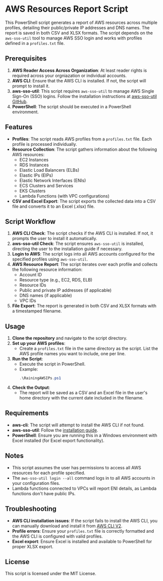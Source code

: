 # AWS Resources Report Script

This PowerShell script generates a report of AWS resources across multiple profiles, detailing their public/private IP addresses and DNS names. The report is saved in both CSV and XLSX formats. The script depends on the `aws-sso-util` tool to manage AWS SSO login and works with profiles defined in a `profiles.txt` file.

## Prerequisites

1. **AWS Reader Access Across Organization**: At least reader rights is required across your orgniazation or individual accounts.
2. **AWS CLI**: Ensure that the AWS CLI is installed. If not, the script will prompt to install it.
3. **aws-sso-util**: This script requires `aws-sso-util` to manage AWS Single Sign-On (SSO) logins. Follow the installation instructions at [aws-sso-util GitHub](https://github.com/benkehoe/aws-sso-util).
4. **PowerShell**: The script should be executed in a PowerShell environment.

## Features

- **Profiles**: The script reads AWS profiles from a `profiles.txt` file. Each profile is processed individually.
- **Resource Collection**: The script gathers information about the following AWS resources:
  - EC2 Instances
  - RDS Instances
  - Elastic Load Balancers (ELBs)
  - Elastic IPs (EIPs)
  - Elastic Network Interfaces (ENIs)
  - ECS Clusters and Services
  - EKS Clusters
  - Lambda Functions (with VPC configurations)
- **CSV and Excel Export**: The script exports the collected data into a CSV file and converts it to an Excel (.xlsx) file.

## Script Workflow

1. **AWS CLI Check**: The script checks if the AWS CLI is installed. If not, it prompts the user to install it automatically.
2. **aws-sso-util Check**: The script ensures `aws-sso-util` is installed, directing the user to the installation guide if necessary.
3. **Login to AWS**: The script logs into all AWS accounts configured for the specified profiles using `aws-sso-util`.
4. **AWS Resource Report**: The script iterates over each profile and collects the following resource information:
   - Account ID
   - Resource type (e.g., EC2, RDS, ELB)
   - Resource IDs
   - Public and private IP addresses (if applicable)
   - DNS names (if applicable)
   - VPC IDs
5. **File Export**: The report is generated in both CSV and XLSX formats with a timestamped filename.

## Usage

1. **Clone the repository** and navigate to the script directory.
2. **Set up your AWS profiles**:
   - Create a `profiles.txt` file in the same directory as the script. List the AWS profile names you want to include, one per line.
3. **Run the Script**:
   - Execute the script in PowerShell.
   - Example:
     ```powershell
     .\RainingAWSIPs.ps1
     ```
4. **Check the Output**:
   - The report will be saved as a CSV and an Excel file in the user's home directory with the current date included in the filename.

## Requirements

- **aws-cli**: The script will attempt to install the AWS CLI if not found.
- **aws-sso-util**: Follow the [installation guide](https://github.com/benkehoe/aws-sso-util).
- **PowerShell**: Ensure you are running this in a Windows environment with Excel installed (for Excel export functionality).

## Notes

- This script assumes the user has permissions to access all AWS resources for each profile specified.
- The `aws-sso-util login --all` command logs in to all AWS accounts in your configuration files.
- Lambda functions connected to VPCs will report ENI details, as Lambda functions don't have public IPs.
  
## Troubleshooting

- **AWS CLI installation issues**: If the script fails to install the AWS CLI, you can manually download and install it from [AWS CLI V2](https://aws.amazon.com/cli/).
- **Profile errors**: Ensure your `profiles.txt` file is correctly formatted and the AWS CLI is configured with valid profiles.
- **Excel export**: Ensure Excel is installed and available to PowerShell for proper XLSX export.

## License

This script is licensed under the MIT License.
